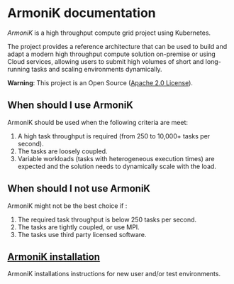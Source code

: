 # **ArmoniK** documentation

_ArmoniK_ is a high throughput compute grid project using Kubernetes. 

The project provides a reference architecture that can be used to build and adapt a modern high throughput compute solution on-premise or using Cloud services, allowing users to submit high volumes of short and long-running tasks and scaling environments dynamically.

**Warning**: This project is an Open Source ([Apache 2.0 License](https://github.com/aneoconsulting/ArmoniK/blob/main/LICENSE)).

## When should I use ArmoniK

ArmoniK should be used when the following criteria are meet:

1. A high task throughput is required (from 250 to 10,000+ tasks per second).
2. The tasks are loosely coupled.
3. Variable workloads (tasks with heterogeneous execution times) are expected and the solution needs to dynamically scale with the load.

## When should I not use ArmoniK 

ArmoniK might not be the best choice if :

1. The required task throughput is below 250 tasks per second.
2. The tasks are tightly coupled, or use MPI.
3. The tasks use third party licensed software.


## [ArmoniK installation](articles/intro.md)

ArmoniK installations instructions for new user and/or test environments.

[Example of comment]::
